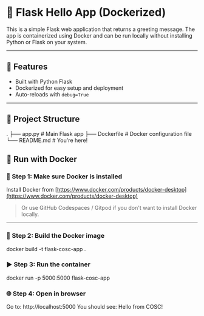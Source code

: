 # 🚀 Flask Hello App (Dockerized)

This is a simple Flask web application that returns a greeting message. The app is containerized using Docker and can be run locally without installing Python or Flask on your system.

---

## 🧠 Features

- Built with Python Flask
- Dockerized for easy setup and deployment
- Auto-reloads with `debug=True`

---

## 📁 Project Structure

.
├── app.py # Main Flask app
├── Dockerfile # Docker configuration file
└── README.md # You're here!



## 🐳 Run with Docker

### 🔧 Step 1: Make sure Docker is installed

Install Docker from [https://www.docker.com/products/docker-desktop](https://www.docker.com/products/docker-desktop)

> Or use GitHub Codespaces / Gitpod if you don't want to install Docker locally.

---

### 🚀 Step 2: Build the Docker image
docker build -t flask-cosc-app .

### ▶️ Step 3: Run the container
docker run -p 5000:5000 flask-cosc-app
### 🌐 Step 4: Open in browser
Go to:
http://localhost:5000
You should see:
Hello from COSC!

